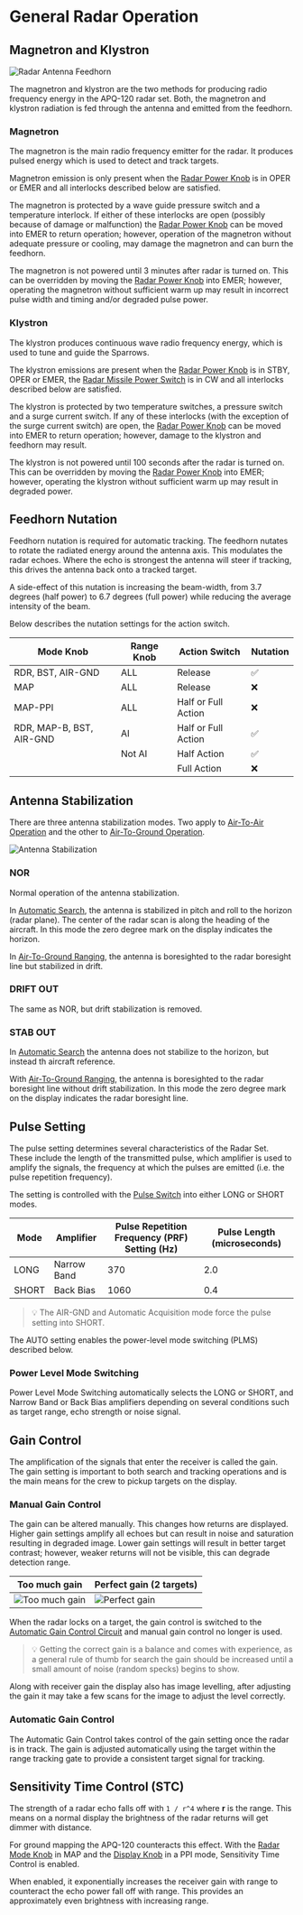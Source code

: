 # General Radar Operation

## Magnetron and Klystron

![Radar Antenna Feedhorn](../../img/radar_antenna_feedhorn.jpg)

The magnetron and klystron are the two methods for producing radio frequency
energy in the APQ-120 radar set. Both, the magnetron and klystron radiation is
fed through the antenna and emitted from the feedhorn.

### Magnetron

The magnetron is the main radio frequency emitter for the radar. It produces
pulsed energy which is used to detect and track targets.

Magnetron emission is only present when the
[Radar Power Knob](interface.md#power) is in OPER or EMER and all interlocks
described below are satisfied.

The magnetron is protected by a wave guide pressure switch and a temperature
interlock. If either of these interlocks are open (possibly because of damage or
malfunction) the [Radar Power Knob](interface.md#power) can be moved into EMER
to return operation; however, operation of the magnetron without adequate
pressure or cooling, may damage the magnetron and can burn the feedhorn.

The magnetron is not powered until 3 minutes after radar is turned on. This can
be overridden by moving the [Radar Power Knob](interface.md#power) into EMER;
however, operating the magnetron without sufficient warm up may result in
incorrect pulse width and timing and/or degraded pulse power.

### Klystron

The klystron produces continuous wave radio frequency energy, which is used to
tune and guide the Sparrows.

The klystron emissions are present when the
[Radar Power Knob](interface.md#power) is in STBY, OPER or EMER, the
[Radar Missile Power Switch](../../cockpit/pilot/weapon_management.md#radar-missile-power-switch)
is in CW and all interlocks described below are satisfied.

The klystron is protected by two temperature switches, a pressure switch and a
surge current switch. If any of these interlocks (with the exception of the
surge current switch) are open, the [Radar Power Knob](interface.md#power) can
be moved into EMER to return operation; however, damage to the klystron and
feedhorn may result.

The klystron is not powered until 100 seconds after the radar is turned on. This
can be overridden by moving the [Radar Power Knob](interface.md#power) into
EMER; however, operating the klystron without sufficient warm up may result in
degraded power.

## Feedhorn Nutation

Feedhorn nutation is required for automatic tracking. The feedhorn nutates to
rotate the radiated energy around the antenna axis. This modulates the radar
echoes. Where the echo is strongest the antenna will steer if tracking, this
drives the antenna back onto a tracked target.

A side-effect of this nutation is increasing the beam-width, from 3.7 degrees
(half power) to 6.7 degrees (full power) while reducing the average intensity of
the beam.

Below describes the nutation settings for the action switch.

| Mode Knob                | Range Knob | Action Switch       | Nutation |
| ------------------------ | ---------- | ------------------- | -------- |
| RDR, BST, AIR-GND        | ALL        | Release             | ✅       |
| MAP                      | ALL        | Release             | ❌       |
| MAP-PPI                  | ALL        | Half or Full Action | ❌       |
| RDR, MAP-B, BST, AIR-GND | AI         | Half or Full Action | ✅       |
|                          | Not AI     | Half Action         | ✅       |
|                          |            | Full Action         | ❌       |

## Antenna Stabilization

There are three antenna stabilization modes. Two apply to
[Air-To-Air Operation](air_to_air.md) and the other to
[Air-To-Ground Operation](air_to_ground.md).

![Antenna Stabilization](../../img/manual_antenna_stab.jpg)

### NOR

Normal operation of the antenna stabilization.

In [Automatic Search](air_to_air.md#automatic-search), the antenna is stabilized
in pitch and roll to the horizon (radar plane). The center of the radar scan is
along the heading of the aircraft. In this mode the zero degree mark on the
display indicates the horizon.

In [Air-To-Ground Ranging](air_to_air.md#air-to-ground-ranging), the antenna is
boresighted to the radar boresight line but stabilized in drift.

### DRIFT OUT

The same as NOR, but drift stabilization is removed.

### STAB OUT

In [Automatic Search](air_to_air.md#automatic-search) the antenna does not
stabilize to the horizon, but instead th aircraft reference.

With [Air-To-Ground Ranging](air_to_air.md#air-to-ground-ranging), the antenna
is boresighted to the radar boresight line without drift stabilization. In this
mode the zero degree mark on the display indicates the radar boresight line.

## Pulse Setting

The pulse setting determines several characteristics of the Radar Set. These
include the length of the transmitted pulse, which amplifier is used to amplify
the signals, the frequency at which the pulses are emitted (i.e. the pulse
repetition frequency).

The setting is controlled with the [Pulse Switch](interface.md#pulse-switch)
into either LONG or SHORT modes.

| Mode  | Amplifier   | Pulse Repetition Frequency (PRF) Setting (Hz) | Pulse Length (microseconds) |
| ----- | ----------- | --------------------------------------------- | --------------------------- |
| LONG  | Narrow Band | 370                                           | 2.0                         |
| SHORT | Back Bias   | 1060                                          | 0.4                         |

> 💡 The AIR-GND and Automatic Acquisition mode force the pulse setting into
> SHORT.

The AUTO setting enables the power-level mode switching (PLMS) described below.

### Power Level Mode Switching

Power Level Mode Switching automatically selects the LONG or SHORT, and Narrow
Band or Back Bias amplifiers depending on several conditions such as target
range, echo strength or noise signal.

## Gain Control

The amplification of the signals that enter the receiver is called the gain. The
gain setting is important to both search and tracking operations and is the main
means for the crew to pickup targets on the display.

### Manual Gain Control

The gain can be altered manually. This changes how returns are displayed. Higher
gain settings amplify all echoes but can result in noise and saturation
resulting in degraded image. Lower gain settings will result in better target
contrast; however, weaker returns will not be visible, this can degrade detection
range.

| Too much gain                                       | Perfect gain (2 targets)                          |
| --------------------------------------------------- | ------------------------------------------------- |
| ![Too much gain](../../img/radar_too_much_gain.jpg) | ![Perfect gain](../../img/radar_perfect_gain.jpg) |

When the radar locks on a target, the gain control is switched to the
[Automatic Gain Control Circuit](#automatic-gain-control) and manual gain
control no longer is used.

> 💡 Getting the correct gain is a balance and comes with experience, as a
> general rule of thumb for search the gain should be increased until a small
> amount of noise (random specks) begins to show.

Along with receiver gain the display also has image levelling, after adjusting
the gain it may take a few scans for the image to adjust the level correctly.

### Automatic Gain Control

The Automatic Gain Control takes control of the gain setting once the radar is
in track. The gain is adjusted automatically using the target within the range
tracking gate to provide a consistent target signal for tracking.

## Sensitivity Time Control (STC)

The strength of a radar echo falls off with `1 / r^4` where **r** is the
range. This means on a normal display the brightness of the radar returns will
get dimmer with distance.

For ground mapping the APQ-120 counteracts this effect. With the
[Radar Mode Knob](interface.md#radar-modes-mode) in MAP and the
[Display Knob](interface.md#display-knob) in a PPI mode, Sensitivity Time
Control is enabled.

When enabled, it exponentially increases the receiver gain with range to
counteract the echo power fall off with range. This provides an approximately
even brightness with increasing range.
